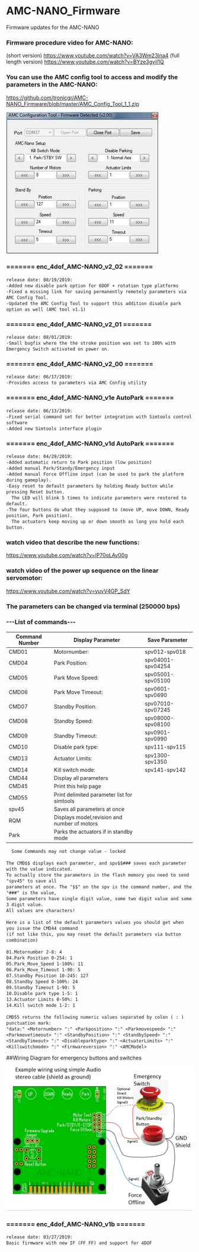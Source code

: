 # AMC-NANO_Firmware
Firmware updates for the AMC-NANO

### Firmware procedure video for AMC-NANO:
(short version) https://www.youtube.com/watch?v=VA3Wm23lna4
(full length version) https://www.youtube.com/watch?v=BYze3gyiI1Q

### You can use the AMC config tool to access and modify the parameters in the AMC-NANO:
https://github.com/tronicgr/AMC-NANO_Firmware/blob/master/AMC_Config_Tool_1_1.zip

![Alt Text](https://github.com/tronicgr/AMC-NANO_Firmware/blob/master/AMC_config_NANO.jpg)

### ======= enc_4dof_AMC-NANO_v2_02 =======
```
release date: 08/19/2019: 
-Added new disable park option for 6DOF + rotation type platforms
-Fixed a missing link for saving permanently remotely parameters via AMC Config Tool.
-Updated the AMC Config Tool to support this addition disable park option as well (AMC tool v1.1)
```

### ======= enc_4dof_AMC-NANO_v2_01 =======
```
release date: 08/01/2019: 
-Small bugfix where the the stroke position was set to 100% with Emergency Switch activated on power on.
```

### ======= enc_4dof_AMC-NANO_v2_00 =======
```
release date: 06/17/2019: 
-Provides access to parameters via AMC Config utility
```


### ======= enc_4dof_AMC-NANO_v1e AutoPark =======
```
release date: 06/13/2019: 
-Fixed serial command set for better integration with Simtools control software
-Added new Simtools interface plugin
```

### ======= enc_4dof_AMC-NANO_v1d AutoPark =======
```
release date: 04/29/2019: 
-Added automatic return to Park position (low position)
-Added manual Park/Standy/Emergency input
-Added manual Force Offline input (can be used to park the platform during gameplay).
-Easy reset to default parameters by holding Ready button while pressing Reset button.
  The LED will blink 5 times to indicate parameters were restored to default.
-The four buttons do what they supposed to (move UP, move DOWN, Ready position, Park position).
  The actuators keep moving up or down smooth as long you hold each button.
```

### watch video that describe the new functions:
https://www.youtube.com/watch?v=lP70oLAv00g

### watch video of the power up sequence on the linear servomotor:
https://www.youtube.com/watch?v=yuvV4GP_SdY

### The parameters can be changed via terminal (250000 bps)

### ---List of commands---

Command Number | Display Parameter | Save Parameter
------------| ------------ | -------------
CMD01 |Motornumber: | spv012-spv018
CMD04 |Park Position: | spv04001-spv04254
CMD05 |Park Move Speed: | spv05001-spv05100
CMD06 |Park Move Timeout: | spv0601-spv0690
CMD07 |Standby Position: | spv07010-spv07245
CMD08 |Standby Speed: | spv08000-spv08100
CMD09 |Standby Timeout: | spv0901-spv0990
CMD10 |Disable park type: | spv111-spv115
CMD13 |Actuator Limits: | spv1300-spv1350
CMD14 |Kill switch mode: | spv141-spv142
CMD44 |Display all parameters 
CMD45 |Print this help page 
CMD55 |Print delimited parameter list for simtools
spv45 |Saves all parameters at once
RQM |  Displays model,revision and number of motors
Park | Parks the actuators if in standby mode

```
  Some Commands may not change value - locked

The CMD$$ displays each parameter, and spv$$### saves each parameter with the value indicated. 
To actually store the parameters in the flash memory you need to send "spv45" to save all 
parameters at once. The "$$" on the spv is the command number, and the "###" is the value, 
Some parameters have single digit value, some two digit value and some 3 digit value. 
All values are characters!

Here is a list of the default parameters values you should get when you issue the CMD44 command
(if not like this, you may reset the default parameters via button combination)

01.Motornumber 2-8: 4
04.Park Position 0-254: 1
05.Park_Move_Speed 1-100%: 11
06.Park_Move_Timeout 1-90: 5
07.Standby Position 10-245: 127
08.Standby Speed 0-100%: 24
09.Standby Timeout 1-90: 5
10.Disable park type 1-5: 1
13.Actuator Limits 0-50%: 1
14.Kill switch mode 1-2: 1

CMD55 returns the following numeric values separated by colon ( : ) punctuation mark:
"data:" <Motornumber> ":" <Parkposition> ":" <Parkmovespeed> ":" <Parkmovetimeout> ":" <StandbyPosition> ":" <StandbySpeed> ":"<StandbyTimeout> ":" <Disableparktype> ":" <ActuatorLimits> ":" <Killswitchmode> ":" <Firmwareversion> ":" <AMCModel>

```

##Wiring Diagram for emergency buttons and switches

![Alt Text](https://github.com/tronicgr/AMC-NANO_Firmware/blob/master/AMC-NANO%20park-standby-emergency-force-offline%20diagram.jpg)


### ======= enc_4dof_AMC-NANO_v1b =======
```
release date: 03/27/2019: 
Basic firmware with new IF (FF FF) and support for 4DOF
```


